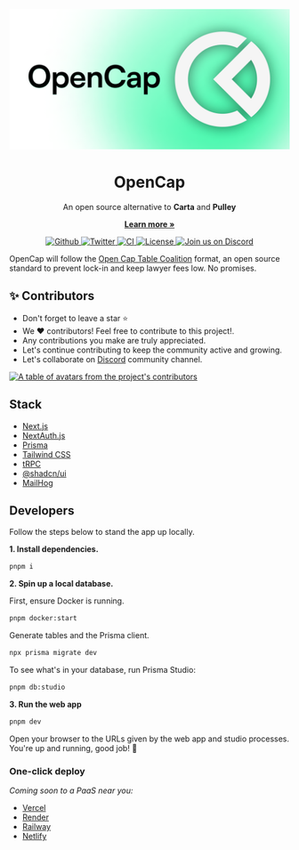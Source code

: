 <picture>
  <source media="(prefers-color-scheme: dark)" srcset=".github/images/cover-dark.png">
  <source media="(prefers-color-scheme: light)" srcset=".github/images/cover-light.png">
  <img alt="OpenCap cover image" src=".github/images/cover-light.png">
</picture>


<h1 align="center">OpenCap</h1>
<p align="center">
  An open source alternative to <strong>Carta</strong> and <strong>Pulley</strong>
</p>
<p align="center">
  <a href="https://opencap.co"><strong>Learn more »</strong></a>
</p>

<p align="center">
  <a href="https://github.com/opencapco/opencap.co/stargazers">
    <img src="https://img.shields.io/github/stars/opencapco/opencap.co??style=flat&label=opencap.co&logo=github&color=2dd4bf&logoColor=fff" alt="Github" />
  </a>
  <a href="https://twitter.com/opencapco">
    <img src="https://img.shields.io/twitter/follow/opencapco?style=flat&label=%40opencapco&logo=twitter&color=0bf&logoColor=0bf" alt="Twitter" />
  </a>
  <a href="https://github.com/opencapco/opencap.co/actions/workflows/production.yml">
    <img src="https://github.com/opencapco/opencap.co/actions/workflows/production.yml/badge.svg?branch=main&title=CI" alt="CI" />
  </a>
  <a href="https://github.com/opencapco/opencap.co/blob/main/LICENSE">
    <img src="https://img.shields.io/github/license/opencapco/opencap.co?label=license&logo=github&color=f80&logoColor=fff" alt="License" />
  </a>
  <a href="https://discord.gg/rCpqnD6G6p">
    <img src="https://img.shields.io/badge/Discord-Join%20us%20on%20Discord-blue" alt="Join us on Discord" />
  </a>
</p>


OpenCap will follow the [Open Cap Table Coalition](https://www.opencaptablecoalition.com/format) format, an open source standard to prevent lock-in and keep lawyer fees low. No promises.

<h2 id="contributors">✨ Contributors</h2>

- Don't forget to leave a star ⭐️
- We ❤️ contributors! Feel free to contribute to this project!.
- Any contributions you make are truly appreciated.
- Let's continue contributing to keep the community active and growing.
- Let's collaborate on [Discord](https://discord.gg/rCpqnD6G6p) community channel.

<a href="https://github.com/opencapco/opencap.co/graphs/contributors">
  <p>
    <img src="https://contrib.rocks/image?repo=opencapco/opencap.co" alt="A table of avatars from the project's contributors" />
  </p>
</a>

## Stack
- [Next.js](https://nextjs.org)
- [NextAuth.js](https://next-auth.js.org)
- [Prisma](https://prisma.io)
- [Tailwind CSS](https://tailwindcss.com)
- [tRPC](https://trpc.io)
- [@shadcn/ui](https://ui.shadcn.com/)
- [MailHog](https://github.com/mailhog/MailHog)

## Developers

Follow the steps below to stand the app up locally.

**1. Install dependencies.**

```sh
pnpm i
```

**2. Spin up a local database.**

First, ensure Docker is running.

```sh
pnpm docker:start
```

Generate tables and the Prisma client.

```sh
npx prisma migrate dev
```

To see what's in your database, run Prisma Studio:

```sh
pnpm db:studio
```

**3. Run the web app**

```sh
pnpm dev
```

Open your browser to the URLs given by the web app and studio processes. You're up and running, good job! 🎉

### One-click deploy

_Coming soon to a PaaS near you:_

- [Vercel](https://vercel.com/new/git/external?repository-url=https://github.com/opencapco/opencap.co)
- [Render](https://render.com/deploy?repo=https://github.com/opencapco/opencap.co)
- [Railway](https://railway.app/new?template=)
- [Netlify](https://app.netlify.com/start/deploy?repository=https://github.com/opencapco/opencap.co)

